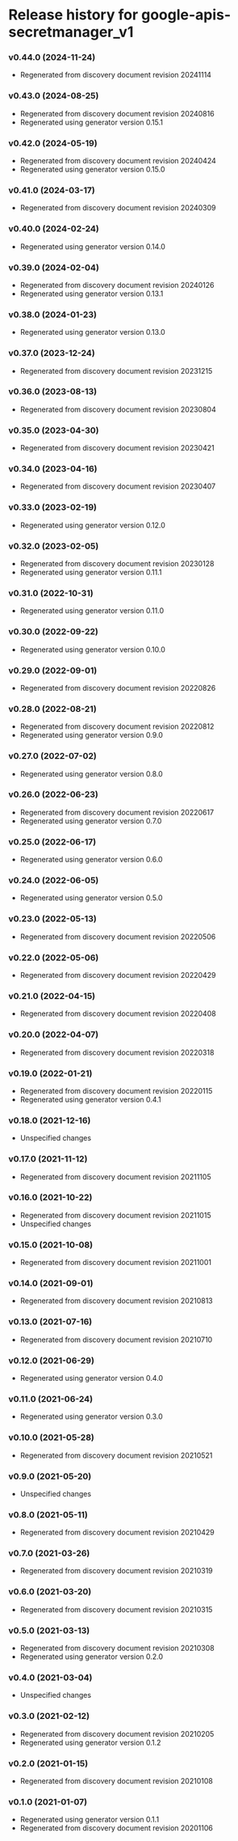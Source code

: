 # Release history for google-apis-secretmanager_v1

### v0.44.0 (2024-11-24)

* Regenerated from discovery document revision 20241114

### v0.43.0 (2024-08-25)

* Regenerated from discovery document revision 20240816
* Regenerated using generator version 0.15.1

### v0.42.0 (2024-05-19)

* Regenerated from discovery document revision 20240424
* Regenerated using generator version 0.15.0

### v0.41.0 (2024-03-17)

* Regenerated from discovery document revision 20240309

### v0.40.0 (2024-02-24)

* Regenerated using generator version 0.14.0

### v0.39.0 (2024-02-04)

* Regenerated from discovery document revision 20240126
* Regenerated using generator version 0.13.1

### v0.38.0 (2024-01-23)

* Regenerated using generator version 0.13.0

### v0.37.0 (2023-12-24)

* Regenerated from discovery document revision 20231215

### v0.36.0 (2023-08-13)

* Regenerated from discovery document revision 20230804

### v0.35.0 (2023-04-30)

* Regenerated from discovery document revision 20230421

### v0.34.0 (2023-04-16)

* Regenerated from discovery document revision 20230407

### v0.33.0 (2023-02-19)

* Regenerated using generator version 0.12.0

### v0.32.0 (2023-02-05)

* Regenerated from discovery document revision 20230128
* Regenerated using generator version 0.11.1

### v0.31.0 (2022-10-31)

* Regenerated using generator version 0.11.0

### v0.30.0 (2022-09-22)

* Regenerated using generator version 0.10.0

### v0.29.0 (2022-09-01)

* Regenerated from discovery document revision 20220826

### v0.28.0 (2022-08-21)

* Regenerated from discovery document revision 20220812
* Regenerated using generator version 0.9.0

### v0.27.0 (2022-07-02)

* Regenerated using generator version 0.8.0

### v0.26.0 (2022-06-23)

* Regenerated from discovery document revision 20220617
* Regenerated using generator version 0.7.0

### v0.25.0 (2022-06-17)

* Regenerated using generator version 0.6.0

### v0.24.0 (2022-06-05)

* Regenerated using generator version 0.5.0

### v0.23.0 (2022-05-13)

* Regenerated from discovery document revision 20220506

### v0.22.0 (2022-05-06)

* Regenerated from discovery document revision 20220429

### v0.21.0 (2022-04-15)

* Regenerated from discovery document revision 20220408

### v0.20.0 (2022-04-07)

* Regenerated from discovery document revision 20220318

### v0.19.0 (2022-01-21)

* Regenerated from discovery document revision 20220115
* Regenerated using generator version 0.4.1

### v0.18.0 (2021-12-16)

* Unspecified changes

### v0.17.0 (2021-11-12)

* Regenerated from discovery document revision 20211105

### v0.16.0 (2021-10-22)

* Regenerated from discovery document revision 20211015
* Unspecified changes

### v0.15.0 (2021-10-08)

* Regenerated from discovery document revision 20211001

### v0.14.0 (2021-09-01)

* Regenerated from discovery document revision 20210813

### v0.13.0 (2021-07-16)

* Regenerated from discovery document revision 20210710

### v0.12.0 (2021-06-29)

* Regenerated using generator version 0.4.0

### v0.11.0 (2021-06-24)

* Regenerated using generator version 0.3.0

### v0.10.0 (2021-05-28)

* Regenerated from discovery document revision 20210521

### v0.9.0 (2021-05-20)

* Unspecified changes

### v0.8.0 (2021-05-11)

* Regenerated from discovery document revision 20210429

### v0.7.0 (2021-03-26)

* Regenerated from discovery document revision 20210319

### v0.6.0 (2021-03-20)

* Regenerated from discovery document revision 20210315

### v0.5.0 (2021-03-13)

* Regenerated from discovery document revision 20210308
* Regenerated using generator version 0.2.0

### v0.4.0 (2021-03-04)

* Unspecified changes

### v0.3.0 (2021-02-12)

* Regenerated from discovery document revision 20210205
* Regenerated using generator version 0.1.2

### v0.2.0 (2021-01-15)

* Regenerated from discovery document revision 20210108

### v0.1.0 (2021-01-07)

* Regenerated using generator version 0.1.1
* Regenerated from discovery document revision 20201106

